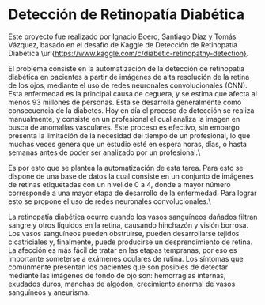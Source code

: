 # Detección de Retinopatía Diabética

Este proyecto fue realizado por Ignacio Boero, Santiago Díaz y Tomás Vázquez, basado en el desafío de Kaggle de Detección de Retinopatía Diabética \url{https://www.kaggle.com/c/diabetic-retinopathy-detection}.

El problema consiste en la automatización de la detección de retinopatía diabética en pacientes a partir de imágenes de alta resolución de la retina de los ojos, mediante el uso de redes neuronales convolucionales (CNN). Esta enfermedad es la principal causa de ceguera, y se estima que afecta al menos 93 millones de personas. Esta se desarrolla generalmente como consecuencia de la diabetes. Hoy en día el proceso de detección se realiza manualmente, y consiste en un profesional el cual analiza la imagen en busca de anomalías vasculares. Este proceso es efectivo, sin embargo presenta la limitación de la necesidad del tiempo de un profesional, lo que muchas veces genera que un estudio esté en espera horas, días, o hasta semanas antes de poder ser analizado por un profesional.\\

Es por esto que se plantea la automatización de esta tarea. Para esto se dispone de una base de datos la cual consiste en un conjunto de imágenes de retinas etiquetadas con un nivel de 0 a 4, donde a mayor número corresponde a una mayor etapa de desarrollo de la enfermedad. Para lograr esto se propone el uso de redes neuronales convolucionales.\\

La retinopatía diabética ocurre cuando los vasos sanguíneos dañados filtran sangre y otros líquidos en la retina, causando hinchazón y visión borrosa. Los vasos sanguíneos pueden obstruirse, pueden desarrollarse tejidos cicatriciales y, finalmente, puede producirse un desprendimiento de retina. La afección es más fácil de tratar en las etapas tempranas, por eso es importante someterse a exámenes oculares de rutina. Los síntomas que comúnmente presentan los pacientes que son posibles de detectar mediante las imágenes de fondo de ojo son: hemorragias internas, exudados duros, manchas de algodón, crecimiento anormal de vasos sanguíneos y aneurisma.
